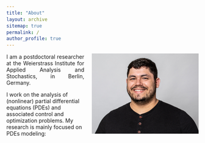 ```yaml
---
title: "About"
layout: archive
sitemap: true
permalink: /
author_profile: true
---
```



<img src="/assets/photo_black.jpg" width="280px" alt="Marcelo Bongarti" align="right" style="display:block;margin-bottom:20px;margin-left:auto;margin-right:auto;padding-left: 20px;padding-right: 0px;" z-index="1" />
<p style="text-align: justify">
I am a postdoctoral researcher at the Weierstrass Institute for Applied Analysis and Stochastics, in Berlin, Germany.
  
I work on the analysis of (nonlinear) partial differential equations (PDEs) and associated control and optimization problems. My research is mainly focused on PDEs modeling: 
